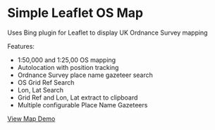 # Simple Leaflet OS Map

Uses Bing plugin for Leaflet to display UK Ordnance Survey mapping 

Features:
* 1:50,000 and 1:25,00 OS mapping
* Autolocation with position tracking
* Ordnance Survey place name gazeteer search
* OS Grid Ref Search
* Lon, Lat Search
* Grid Ref and Lon, Lat extract to clipboard
* Multiple configurable Place Name Gazeteers

[View Map Demo](https://htmlpreview.github.io/?https://raw.githubusercontent.com/BertyBasset/SimpleOsMap/main/demo/index.htm)




